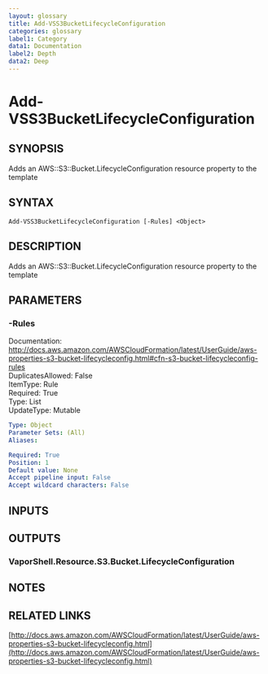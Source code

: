 ```yaml
---
layout: glossary
title: Add-VSS3BucketLifecycleConfiguration
categories: glossary
label1: Category
data1: Documentation
label2: Depth
data2: Deep
---
```


# Add-VSS3BucketLifecycleConfiguration

## SYNOPSIS
Adds an AWS::S3::Bucket.LifecycleConfiguration resource property to the template

## SYNTAX

```
Add-VSS3BucketLifecycleConfiguration [-Rules] <Object>
```

## DESCRIPTION
Adds an AWS::S3::Bucket.LifecycleConfiguration resource property to the template

## PARAMETERS

### -Rules
Documentation: http://docs.aws.amazon.com/AWSCloudFormation/latest/UserGuide/aws-properties-s3-bucket-lifecycleconfig.html#cfn-s3-bucket-lifecycleconfig-rules    
DuplicatesAllowed: False    
ItemType: Rule    
Required: True    
Type: List    
UpdateType: Mutable

```yaml
Type: Object
Parameter Sets: (All)
Aliases: 

Required: True
Position: 1
Default value: None
Accept pipeline input: False
Accept wildcard characters: False
```

## INPUTS

## OUTPUTS

### VaporShell.Resource.S3.Bucket.LifecycleConfiguration

## NOTES

## RELATED LINKS

[http://docs.aws.amazon.com/AWSCloudFormation/latest/UserGuide/aws-properties-s3-bucket-lifecycleconfig.html](http://docs.aws.amazon.com/AWSCloudFormation/latest/UserGuide/aws-properties-s3-bucket-lifecycleconfig.html)


